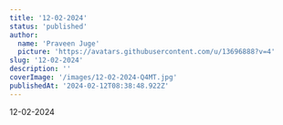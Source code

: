 ```yaml
---
title: '12-02-2024'
status: 'published'
author:
  name: 'Praveen Juge'
  picture: 'https://avatars.githubusercontent.com/u/13696888?v=4'
slug: '12-02-2024'
description: ''
coverImage: '/images/12-02-2024-Q4MT.jpg'
publishedAt: '2024-02-12T08:38:48.922Z'
---
```


12-02-2024